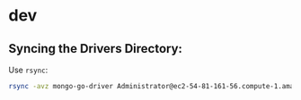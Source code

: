 # dev

## Syncing the Drivers Directory:

Use `rsync`:

```bash
rsync -avz mongo-go-driver Administrator@ec2-54-81-161-56.compute-1.amazonaws.com:/cygdrive/c/data/
```
